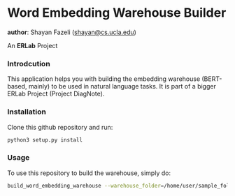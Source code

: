 # Word Embedding Warehouse Builder
__author__: Shayan Fazeli (shayan@cs.ucla.edu)

An __ERLab__ Project

### Introdcution
This application helps you with building the embedding warehouse (BERT-based, mainly) to be used in natural language tasks.
It is part of a bigger ERLab Project (Project DiagNote).

### Installation
Clone this github repository and run:
```bash
python3 setup.py install
```

### Usage
To use this repository to build the warehouse, simply do:

```bash
build_word_embedding_warehouse --warehouse_folder=/home/user/sample_folder --clear_cache=0
```
